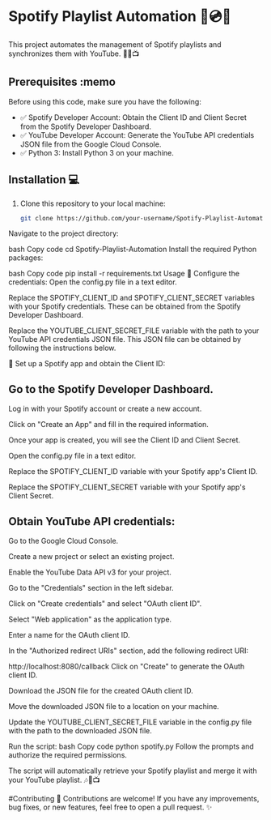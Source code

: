 # Spotify Playlist Automation :musical_note::cd::musical_note:

This project automates the management of Spotify playlists and synchronizes them with YouTube. :robot::musical_note::tv:

## Prerequisites :memo

Before using this code, make sure you have the following:

- :white_check_mark: Spotify Developer Account: Obtain the Client ID and Client Secret from the Spotify Developer Dashboard.
- :white_check_mark: YouTube Developer Account: Generate the YouTube API credentials JSON file from the Google Cloud Console.
- :white_check_mark: Python 3: Install Python 3 on your machine.

## Installation :computer:

1. Clone this repository to your local machine:
   ```bash
   git clone https://github.com/your-username/Spotify-Playlist-Automation.git
Navigate to the project directory:

bash
Copy code
cd Spotify-Playlist-Automation
Install the required Python packages:

bash
Copy code
pip install -r requirements.txt
Usage :rocket:
Configure the credentials:
Open the config.py file in a text editor.

Replace the SPOTIFY_CLIENT_ID and SPOTIFY_CLIENT_SECRET variables with your Spotify credentials. These can be obtained from the Spotify Developer Dashboard.

Replace the YOUTUBE_CLIENT_SECRET_FILE variable with the path to your YouTube API credentials JSON file. This JSON file can be obtained by following the instructions below.

 :rocket:
Set up a Spotify app and obtain the Client ID:
## Go to the Spotify Developer Dashboard.

Log in with your Spotify account or create a new account.

Click on "Create an App" and fill in the required information.

Once your app is created, you will see the Client ID and Client Secret.

Open the config.py file in a text editor.

Replace the SPOTIFY_CLIENT_ID variable with your Spotify app's Client ID.

Replace the SPOTIFY_CLIENT_SECRET variable with your Spotify app's Client Secret.

## Obtain YouTube API credentials:
Go to the Google Cloud Console.

Create a new project or select an existing project.

Enable the YouTube Data API v3 for your project.

Go to the "Credentials" section in the left sidebar.

Click on "Create credentials" and select "OAuth client ID".

Select "Web application" as the application type.

Enter a name for the OAuth client ID.

In the "Authorized redirect URIs" section, add the following redirect URI:

http://localhost:8080/callback
Click on "Create" to generate the OAuth client ID.

Download the JSON file for the created OAuth client ID.

Move the downloaded JSON file to a location on your machine.

Update the YOUTUBE_CLIENT_SECRET_FILE variable in the config.py file with the path to the downloaded JSON file.


Run the script:
bash
Copy code
python spotify.py
Follow the prompts and authorize the required permissions.

The script will automatically retrieve your Spotify playlist and merge it with your YouTube playlist. :notes::arrows_counterclockwise::tv:

#Contributing :raised_hands:
Contributions are welcome! If you have any improvements, bug fixes, or new features, feel free to open a pull request. :sparkles:
